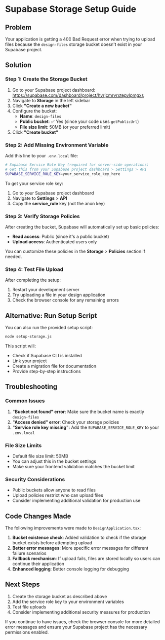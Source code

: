 # Supabase Storage Setup Guide

## Problem
Your application is getting a 400 Bad Request error when trying to upload files because the `design-files` storage bucket doesn't exist in your Supabase project.

## Solution

### Step 1: Create the Storage Bucket

1. Go to your Supabase project dashboard: https://supabase.com/dashboard/project/hyrjcmrvrxtepvlpmgxs
2. Navigate to **Storage** in the left sidebar
3. Click **"Create a new bucket"**
4. Configure the bucket:
   - **Name**: `design-files`
   - **Public bucket**: ✅ Yes (since your code uses `getPublicUrl`)
   - **File size limit**: 50MB (or your preferred limit)
5. Click **"Create bucket"**

### Step 2: Add Missing Environment Variable

Add this line to your `.env.local` file:

```bash
# Supabase Service Role Key (required for server-side operations)
# Get this from your Supabase project dashboard > Settings > API
SUPABASE_SERVICE_ROLE_KEY=your_service_role_key_here
```

To get your service role key:
1. Go to your Supabase project dashboard
2. Navigate to **Settings** > **API**
3. Copy the **service_role** key (not the anon key)

### Step 3: Verify Storage Policies

After creating the bucket, Supabase will automatically set up basic policies:
- **Read access**: Public (since it's a public bucket)
- **Upload access**: Authenticated users only

You can customize these policies in the **Storage** > **Policies** section if needed.

### Step 4: Test File Upload

After completing the setup:
1. Restart your development server
2. Try uploading a file in your design application
3. Check the browser console for any remaining errors

## Alternative: Run Setup Script

You can also run the provided setup script:

```bash
node setup-storage.js
```

This script will:
- Check if Supabase CLI is installed
- Link your project
- Create a migration file for documentation
- Provide step-by-step instructions

## Troubleshooting

### Common Issues

1. **"Bucket not found" error**: Make sure the bucket name is exactly `design-files`
2. **"Access denied" error**: Check your storage policies
3. **"Service role key missing"**: Add the `SUPABASE_SERVICE_ROLE_KEY` to your `.env.local`

### File Size Limits

- Default file size limit: 50MB
- You can adjust this in the bucket settings
- Make sure your frontend validation matches the bucket limit

### Security Considerations

- Public buckets allow anyone to read files
- Upload policies restrict who can upload files
- Consider implementing additional validation for production use

## Code Changes Made

The following improvements were made to `DesignApplication.tsx`:

1. **Bucket existence check**: Added validation to check if the storage bucket exists before attempting upload
2. **Better error messages**: More specific error messages for different failure scenarios
3. **Fallback mechanism**: If upload fails, files are stored locally so users can continue their application
4. **Enhanced logging**: Better console logging for debugging

## Next Steps

1. Create the storage bucket as described above
2. Add the service role key to your environment variables
3. Test file uploads
4. Consider implementing additional security measures for production

If you continue to have issues, check the browser console for more detailed error messages and ensure your Supabase project has the necessary permissions enabled.
